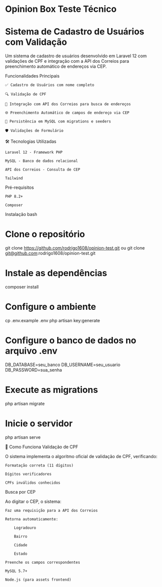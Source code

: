 # Opinion Box Teste Técnico
# Sistema de Cadastro de Usuários com Validação

Um sistema de cadastro de usuários desenvolvido em Laravel 12 com validações  de CPF e integração com a API dos Correios para preenchimento automático de endereços via CEP.

Funcionalidades Principais

    ✅ Cadastro de Usuários com nome completo

    🔍 Validação de CPF

    📮 Integração com API dos Correios para busca de endereços

    🌐 Preenchimento Automático de campos de endereço via CEP

    💾 Persistência em MySQL com migrations e seeders

    🛡️ Validações de Formulário

🛠️ Tecnologias Utilizadas

    Laravel 12 - Framework PHP

    MySQL - Banco de dados relacional

    API dos Correios - Consulta de CEP

    Tailwind    

Pré-requisitos

    PHP 8.2+

    Composer

Instalação
bash

# Clone o repositório
git clone https://github.com/rodrigo1608/opinion-test.git
ou
git clone git@github.com:rodrigo1608/opinion-test.git

# Instale as dependências
composer install

# Configure o ambiente
cp .env.example .env
php artisan key:generate

# Configure o banco de dados no arquivo .env
DB_DATABASE=seu_banco
DB_USERNAME=seu_usuario
DB_PASSWORD=sua_senha

# Execute as migrations
php artisan migrate

# Inicie o servidor
php artisan serve

🎯 Como Funciona
Validação de CPF

O sistema implementa o algoritmo oficial de validação de CPF, verificando:

    Formatação correta (11 dígitos)

    Dígitos verificadores

    CPFs inválidos conhecidos

Busca por CEP

Ao digitar o CEP, o sistema:

    Faz uma requisição para a API dos Correios

    Retorna automaticamente:

        Logradouro

        Bairro

        Cidade

        Estado

    Preenche os campos correspondentes

    MySQL 5.7+

    Node.js (para assets frontend)
